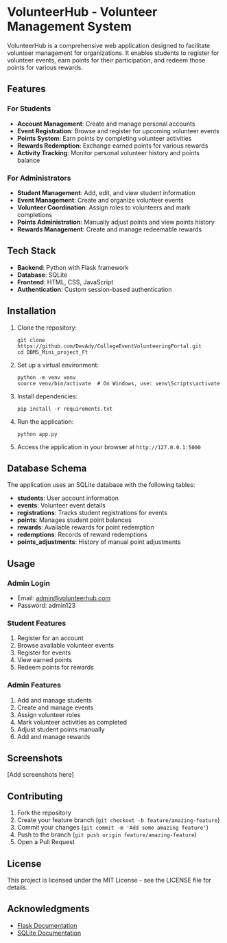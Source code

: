 # VolunteerHub - Volunteer Management System

VolunteerHub is a comprehensive web application designed to facilitate volunteer management for organizations. It enables students to register for volunteer events, earn points for their participation, and redeem those points for various rewards.

## Features

### For Students
- **Account Management**: Create and manage personal accounts
- **Event Registration**: Browse and register for upcoming volunteer events
- **Points System**: Earn points by completing volunteer activities
- **Rewards Redemption**: Exchange earned points for various rewards
- **Activity Tracking**: Monitor personal volunteer history and points balance

### For Administrators
- **Student Management**: Add, edit, and view student information
- **Event Management**: Create and organize volunteer events
- **Volunteer Coordination**: Assign roles to volunteers and mark completions
- **Points Administration**: Manually adjust points and view points history
- **Rewards Management**: Create and manage redeemable rewards

## Tech Stack

- **Backend**: Python with Flask framework
- **Database**: SQLite
- **Frontend**: HTML, CSS, JavaScript
- **Authentication**: Custom session-based authentication

## Installation

1. Clone the repository:
   ```
   git clone https://github.com/DevAdy/CollegeEventVolunteeringPortal.git
   cd DBMS_Mini_project_Ft
   ```

2. Set up a virtual environment:
   ```
   python -m venv venv
   source venv/bin/activate  # On Windows, use: venv\Scripts\activate
   ```

3. Install dependencies:
   ```
   pip install -r requirements.txt
   ```

4. Run the application:
   ```
   python app.py
   ```

5. Access the application in your browser at `http://127.0.0.1:5000`

## Database Schema

The application uses an SQLite database with the following tables:
- **students**: User account information
- **events**: Volunteer event details
- **registrations**: Tracks student registrations for events
- **points**: Manages student point balances
- **rewards**: Available rewards for point redemption
- **redemptions**: Records of reward redemptions
- **points_adjustments**: History of manual point adjustments

## Usage

### Admin Login
- Email: admin@volunteerhub.com
- Password: admin123

### Student Features
1. Register for an account
2. Browse available volunteer events
3. Register for events
4. View earned points
5. Redeem points for rewards

### Admin Features
1. Add and manage students
2. Create and manage events
3. Assign volunteer roles
4. Mark volunteer activities as completed
5. Adjust student points manually
6. Add and manage rewards

## Screenshots

[Add screenshots here]  

## Contributing

1. Fork the repository
2. Create your feature branch (`git checkout -b feature/amazing-feature`)
3. Commit your changes (`git commit -m 'Add some amazing feature'`)
4. Push to the branch (`git push origin feature/amazing-feature`)
5. Open a Pull Request

## License

This project is licensed under the MIT License - see the LICENSE file for details.

## Acknowledgments

- [Flask Documentation](https://flask.palletsprojects.com/)
- [SQLite Documentation](https://www.sqlite.org/docs.html)